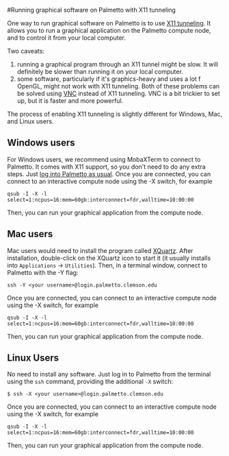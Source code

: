 #Running graphical software on Palmetto with X11 tunneling

One way to run graphical software on Palmetto is to use [X11 tunneling](https://en.wikipedia.org/wiki/X_Window_System).
It allows you to run a graphical application on the Palmetto compute node, and to control it from your local computer.

Two caveats:

1. running a graphical program through an X11 tunnel might be slow. It will definitely be slower than running it on your local computer.
2. some software, particularly if it's graphics-heavy and uses a lot f OpenGL, might not work with X11 tunneling.
Both of these problems can be solved using [VNC](https://www.palmetto.clemson.edu/palmetto/basic/vnc/) instead of X11 tunneling. VNC is a bit trickier to set up, but it is faster and more powerful.

The process of enabling X11 tunneling is slightly different for Windows, Mac, and Linux users.

## Windows users

For Windows users, we recommend using MobaXTerm to connect to Palmetto. It comes with X11 support, so you don't need to do any extra steps. Just [log into Palmetto as usual](https://www.palmetto.clemson.edu/palmetto/basic/login/#windows). Once you are connected, you can connect to an interactive compute node using the -X switch, for example

~~~
qsub -I -X -l select=1:ncpus=16:mem=60gb:interconnect=fdr,walltime=10:00:00
~~~

Then, you can run your graphical application from the compute node.

## Mac users

Mac users would need to install the program called [XQuartz](https://www.xquartz.org). After installation, double-click on the XQuartz icon to start it (it usually installs into `Applications` -> `Utilities`). Then, in a terminal window, connect to Palmetto with the -Y flag:

~~~
ssh -Y <your username>@login.palmetto.clemson.edu
~~~

Once you are connected, you can connect to an interactive compute node using the -X switch, for example

~~~
qsub -I -X -l select=1:ncpus=16:mem=60gb:interconnect=fdr,walltime=10:00:00
~~~

Then, you can run your graphical application from the compute node.

## Linux Users
No need to install any software. Just log in to Palmetto
from the terminal using the `ssh` command, providing the
additional `-X` switch:

~~~
$ ssh -X <your username>@login.palmetto.clemson.edu
~~~

Once you are connected, you can connect to an interactive compute node using the -X switch, for example

~~~
qsub -I -X -l select=1:ncpus=16:mem=60gb:interconnect=fdr,walltime=10:00:00
~~~

Then, you can run your graphical application from the compute node.

